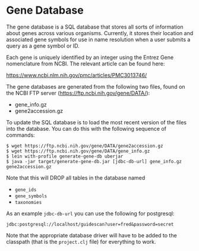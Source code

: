 # Gene Database

The gene database is a SQL database that stores all sorts of
information about genes across various organisms. Currently, it stores
their location and associated gene symbols for use in name resolution
when a user submits a query as a gene symbol or ID. 

Each gene is uniquely identified by an integer using the Entrez Gene
nomenclature from NCBI. The relevant article can be found here:

https://www.ncbi.nlm.nih.gov/pmc/articles/PMC3013746/

The gene databases are generated from the following two files, found
on the NCBI FTP server (https://ftp.ncbi.nih.gov/gene/DATA/):
   - gene_info.gz
   - gene2accession.gz
   
To update the SQL database is to load the most recent version of the
files into the database. You can do this with the following sequence
of commands:

```shell
$ wget https://ftp.ncbi.nih.gov/gene/DATA/gene2accession.gz
$ wget https://ftp.ncbi.nih.gov/gene/DATA/gene_info.gz
$ lein with-profile generate-gene-db uberjar
$ java -jar target/generate-gene-db.jar [jdbc-db-url] gene_info.gz gene2accession.gz
```

Note that this will DROP all tables in the database named
 - `gene_ids`
 - `gene_symbols`
 - `taxonomies`

As an example `jdbc-db-url` you can use the following for postgresql:

```shell
jdbc:postgresql://localhost/guidescan?user=fred&password=secret
```

Note that the appropriate database driver will have to be added to the
classpath (that is the `project.clj` file) for everything to work.

